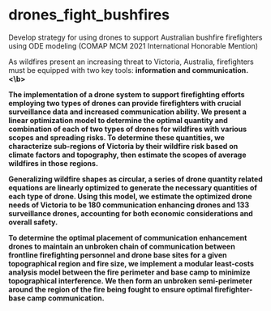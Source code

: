 # drones_fight_bushfires
Develop strategy for using drones to support Australian bushfire firefighters using ODE modeling (COMAP MCM 2021 International Honorable Mention)

As wildfires present an increasing threat to Victoria, Australia, firefighters must be equipped with two key tools: <b>information and communication. <\b>

The implementation of a drone system to support firefighting efforts employing two types of drones can provide firefighters with crucial surveillance data and increased communication ability. We present a <b>linear optimization model</b> to determine the optimal quantity and combination of each of two types of drones for wildfires with various scopes and spreading risks. To determine these quantities, we characterize sub-regions of Victoria by their wildfire risk based on climate factors and topography, then estimate the scopes of average wildfires in those regions. 

Generalizing wildfire shapes as circular, a series of drone quantity related equations are linearly optimized to generate the necessary quantities of each type of drone. Using this model, we estimate the optimized drone needs of Victoria to be 180 communication enhancing drones and 133 surveillance drones, accounting for both economic considerations and overall safety.

To determine the optimal placement of communication enhancement drones to maintain an unbroken chain of communication between frontline firefighting personnel and drone base sites for a given topographical region and fire size, we implement a <b>modular least-costs analysis model</b> between the fire perimeter and base camp to minimize topographical interference. We then form an unbroken semi-perimeter around the region of the fire being fought to ensure optimal firefighter-base camp communication.

